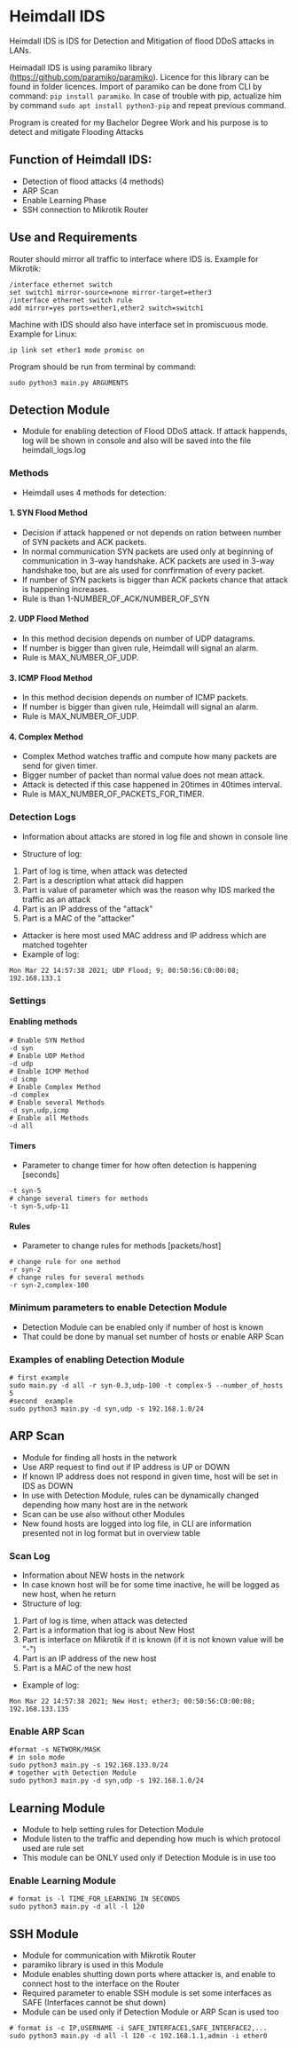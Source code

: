 # Heimdall IDS
Heimdall IDS is IDS for Detection and Mitigation of flood DDoS attacks in LANs.

Heimadall IDS is using paramiko library (https://github.com/paramiko/paramiko). Licence for this library can be found in folder licences. Import of paramiko can be done from CLI by command: ```pip install paramiko```. In case of trouble with pip, actualize him by command ```sudo apt install python3-pip``` and repeat previous command.

Program is created for my Bachelor Degree Work and his purpose is to detect and mitigate Flooding Attacks
## Function of Heimdall IDS:
- Detection of flood attacks (4 methods)
- ARP Scan
- Enable Learning Phase
- SSH connection to Mikrotik Router

## Use and Requirements
Router should mirror all traffic to interface where IDS is.
Example for Mikrotik:
```
/interface ethernet switch
set switch1 mirror-source=none mirror-target=ether3
/interface ethernet switch rule
add mirror=yes ports=ether1,ether2 switch=switch1
```
Machine with IDS should also have interface set in promiscuous mode. Example for Linux:
```
ip link set ether1 mode promisc on
```
Program should be run from terminal by command: 
```
sudo python3 main.py ARGUMENTS
```

## Detection Module
- Module for enabling detection of Flood DDoS attack. If attack happends, log will be shown in console and also will be saved into the file heimdall_logs.log

### Methods
- Heimdall uses 4 methods for detection:
#### 1. SYN Flood Method
 - Decision if attack happened or not depends on ration between number of SYN packets and ACK packets.
 - In normal communication SYN packets are used only at beginning of communication in 3-way handshake. ACK packets are used in 3-way handshake too, but are als used for conrfirmation of every packet.
 - If number of SYN packets is bigger than ACK packets chance that attack is happening increases.
 - Rule is than 1-NUMBER_OF_ACK/NUMBER_OF_SYN
#### 2. UDP Flood Method
- In this method decision depends on number of UDP datagrams.
- If number is bigger than given rule, Heimdall will signal an alarm.
- Rule is MAX_NUMBER_OF_UDP.
#### 3. ICMP Flood Method
 - In this method decision depends on number of ICMP packets.
- If number is bigger than given rule, Heimdall will signal an alarm.
 - Rule is MAX_NUMBER_OF_UDP.
#### 4. Complex Method
 - Complex Method watches traffic and compute how many packets are send for given timer.
 - Bigger number of packet than normal value does not mean attack.
 - Attack is detected if this case happened in 20times in 40times interval.
- Rule is MAX_NUMBER_OF_PACKETS_FOR_TIMER.

### Detection Logs
- Information about attacks are stored in log file and shown in console line

- Structure of log:
1. Part of log is time, when attack was detected
2. Part is a description what attack did happen
3. Part is value of parameter which was the reason why IDS marked the traffic as an attack
4. Part is an IP address of the "attack"
5. Part is a MAC of the "attacker"
- Attacker is here most used MAC address and IP address which are matched togehter
- Example of log:
```
Mon Mar 22 14:57:38 2021; UDP Flood; 9; 00:50:56:C0:00:08; 192.168.133.1
```
### Settings

#### Enabling methods
```
# Enable SYN Method
-d syn
# Enable UDP Method
-d udp
# Enable ICMP Method
-d icmp
# Enable Complex Method
-d complex
# Enable several Methods
-d syn,udp,icmp
# Enable all Methods
-d all
```
#### Timers
- Parameter to change timer for how often detection is happening [seconds]
```# change one timer for method
-t syn-5
# change several timers for methods
-t syn-5,udp-11
```
#### Rules
- Parameter to change rules for methods [packets/host]
```
# change rule for one method
-r syn-2
# change rules for several methods
-r syn-2,complex-100
```
### Minimum parameters to enable Detection Module
- Detection Module can be enabled only if number of host is known
- That could be done by manual set number of hosts or enable ARP Scan
### Examples of enabling Detection Module
```
# first example
sudo main.py -d all -r syn-0.3,udp-100 -t complex-5 --number_of_hosts 5
#second  example
sudo python3 main.py -d syn,udp -s 192.168.1.0/24 
```
## ARP Scan
- Module for finding all hosts in the network
- Use ARP request to find out if IP address is UP or DOWN
- If known IP address does not respond in given time, host will be set in IDS as DOWN
- In use with Detection Module, rules can be dynamically changed depending how many host are in the network
- Scan can be use also without other Modules
- New found hosts are logged into log file, in CLI are information presented not in log format but in overview table
### Scan Log
- Information about NEW hosts in the network
- In case known host will be for some time inactive, he will be logged as new host, when he return
- Structure of log:
1. Part of log is time, when attack was detected
2. Part is a information that log is about New Host
3. Part is interface on Mikrotik if it is known (if it is not known value will be "-")
4. Part is an IP address of the new host
5. Part is a MAC of the new host
- Example of log:
```
Mon Mar 22 14:57:38 2021; New Host; ether3; 00:50:56:C0:00:08; 192.168.133.135
```
### Enable ARP Scan
```
#format -s NETWORK/MASK
# in solo mode
sudo python3 main.py -s 192.168.133.0/24
# together with Detection Module
sudo python3 main.py -d syn,udp -s 192.168.1.0/24
```
## Learning Module
- Module to help setting rules for Detection Module
- Module listen to the traffic and depending how much is which protocol used are rule set
- This module can be ONLY used only if Detection Module is in use too
### Enable Learning Module
```
# format is -l TIME_FOR_LEARNING_IN SECONDS
sudo python3 main.py -d all -l 120
```
## SSH Module
- Module for communication with Mikrotik Router
- paramiko library is used in this Module
- Module enables shutting down ports where attacker is, and enable to connect host to the interface on the Router
- Required parameter to enable SSH module is set some interfaces as SAFE (Interfaces cannot be shut down)
- Module can be used only if Detection Module or ARP Scan is used too
```
# format is -c IP,USERNAME -i SAFE_INTERFACE1,SAFE_INTERFACE2,...
sudo python3 main.py -d all -l 120 -c 192.168.1.1,admin -i ether0
```